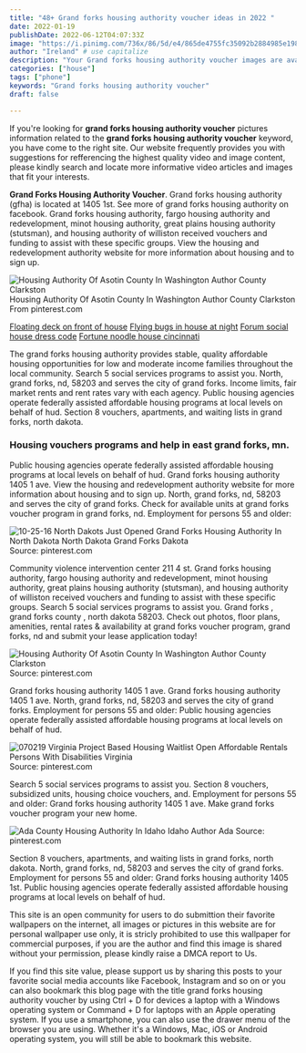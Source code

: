 ```yaml
---
title: "48+ Grand forks housing authority voucher ideas in 2022 "
date: 2022-01-19
publishDate: 2022-06-12T04:07:33Z
image: "https://i.pinimg.com/736x/86/5d/e4/865de4755fc35092b2884985e1981ab1--idaho.jpg"
author: "Ireland" # use capitalize
description: "Your Grand forks housing authority voucher images are available. Grand forks housing authority voucher are a topic that is being searched for and liked by netizens now. You can Download the Grand forks housing authority voucher files here. Download all royalty-free photos and vectors."
categories: ["house"]
tags: ["phone"]
keywords: "Grand forks housing authority voucher"
draft: false

---
```


If you're looking for **grand forks housing authority voucher** pictures information related to the **grand forks housing authority voucher** keyword, you have come to the right  site.  Our website frequently  provides you with  suggestions  for refferencing  the highest  quality video and image  content, please kindly search and locate more informative video articles and images  that fit your interests.

**Grand Forks Housing Authority Voucher**. Grand forks housing authority (gfha) is located at 1405 1st. See more of grand forks housing authority on facebook. Grand forks housing authority, fargo housing authority and redevelopment, minot housing authority, great plains housing authority (stutsman), and housing authority of williston received vouchers and funding to assist with these specific groups. View the housing and redevelopment authority website for more information about housing and to sign up.

![Housing Authority Of Asotin County In Washington Author County Clarkston](https://i.pinimg.com/736x/2a/3f/a7/2a3fa7e4d87fb9739c8827918427b42a--washington.jpg "Housing Authority Of Asotin County In Washington Author County Clarkston")
Housing Authority Of Asotin County In Washington Author County Clarkston From pinterest.com

[Floating deck on front of house](/floating-deck-on-front-of-house/)
[Flying bugs in house at night](/flying-bugs-in-house-at-night/)
[Forum social house dress code](/forum-social-house-dress-code/)
[Fortune noodle house cincinnati](/fortune-noodle-house-cincinnati/)

The grand forks housing authority provides stable, quality affordable housing opportunities for low and moderate income families throughout the local community. Search 5 social services programs to assist you. North, grand forks, nd, 58203 and serves the city of grand forks. Income limits, fair market rents and rent rates vary with each agency. Public housing agencies operate federally assisted affordable housing programs at local levels on behalf of hud. Section 8 vouchers, apartments, and waiting lists in grand forks, north dakota.

### Housing vouchers programs and help in east grand forks, mn.

Public housing agencies operate federally assisted affordable housing programs at local levels on behalf of hud. Grand forks housing authority 1405 1 ave. View the housing and redevelopment authority website for more information about housing and to sign up. North, grand forks, nd, 58203 and serves the city of grand forks. Check for available units at grand forks voucher program in grand forks, nd. Employment for persons 55 and older:


![10-25-16 North Dakots Just Opened Grand Forks Housing Authority In North Dakota North Dakota Grand Forks Dakota](https://i.pinimg.com/736x/9b/87/73/9b8773b00236fc9af5c836a80bf50949--forks-north-dakota.jpg "10-25-16 North Dakots Just Opened Grand Forks Housing Authority In North Dakota North Dakota Grand Forks Dakota")
Source: pinterest.com

Community violence intervention center 211 4 st. Grand forks housing authority, fargo housing authority and redevelopment, minot housing authority, great plains housing authority (stutsman), and housing authority of williston received vouchers and funding to assist with these specific groups. Search 5 social services programs to assist you. Grand forks , grand forks county , north dakota 58203. Check out photos, floor plans, amenities, rental rates &amp; availability at grand forks voucher program, grand forks, nd and submit your lease application today!

![Housing Authority Of Asotin County In Washington Author County Clarkston](https://i.pinimg.com/736x/2a/3f/a7/2a3fa7e4d87fb9739c8827918427b42a--washington.jpg "Housing Authority Of Asotin County In Washington Author County Clarkston")
Source: pinterest.com

Grand forks housing authority 1405 1 ave. Grand forks housing authority 1405 1 ave. North, grand forks, nd, 58203 and serves the city of grand forks. Employment for persons 55 and older: Public housing agencies operate federally assisted affordable housing programs at local levels on behalf of hud.

![070219 Virginia Project Based Housing Waitlist Open Affordable Rentals Persons With Disabilities Virginia](https://i.pinimg.com/564x/b4/b4/29/b4b4293159b7e00261ad13ab73ba1445.jpg "070219 Virginia Project Based Housing Waitlist Open Affordable Rentals Persons With Disabilities Virginia")
Source: pinterest.com

Search 5 social services programs to assist you. Section 8 vouchers, subsidized units, housing choice vouchers, and. Employment for persons 55 and older: Grand forks housing authority 1405 1 ave. Make grand forks voucher program your new home.

![Ada County Housing Authority In Idaho Idaho Author Ada](https://i.pinimg.com/736x/86/5d/e4/865de4755fc35092b2884985e1981ab1--idaho.jpg "Ada County Housing Authority In Idaho Idaho Author Ada")
Source: pinterest.com

Section 8 vouchers, apartments, and waiting lists in grand forks, north dakota. North, grand forks, nd, 58203 and serves the city of grand forks. Employment for persons 55 and older: Grand forks housing authority 1405 1st. Public housing agencies operate federally assisted affordable housing programs at local levels on behalf of hud.

This site is an open community for users to do submittion their favorite wallpapers on the internet, all images or pictures in this website are for personal wallpaper use only, it is stricly prohibited to use this wallpaper for commercial purposes, if you are the author and find this image is shared without your permission, please kindly raise a DMCA report to Us.

If you find this site value, please support us by sharing this posts to your favorite social media accounts like Facebook, Instagram and so on or you can also bookmark this blog page with the title grand forks housing authority voucher by using Ctrl + D for devices a laptop with a Windows operating system or Command + D for laptops with an Apple operating system. If you use a smartphone, you can also use the drawer menu of the browser you are using. Whether it's a Windows, Mac, iOS or Android operating system, you will still be able to bookmark this website.
